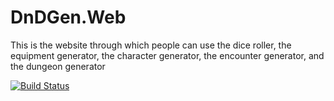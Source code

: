 DnDGen.Web
==========

This is the website through which people can use the dice roller, the equipment generator, the character generator, the encounter generator, and the dungeon generator

[![Build Status](https://travis-ci.org/DnDGen/DnDGen.Web.svg?branch=master)](https://travis-ci.org/DnDGen/DnDGen.Web)
